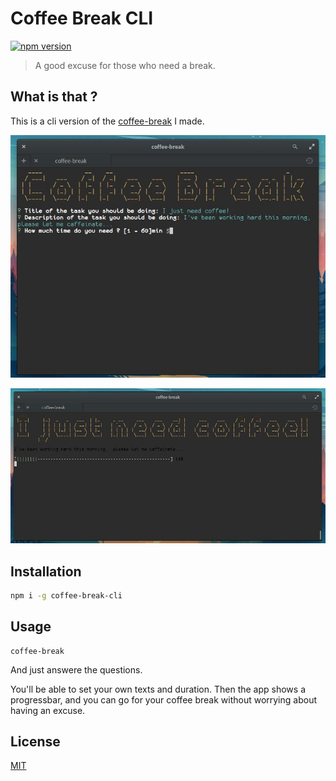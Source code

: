 # Coffee Break CLI

[![npm version](https://badge.fury.io/js/coffee-break-cli.svg)](https://badge.fury.io/js/coffee-break-cli)

> A good excuse for those who need a break.

## What is that ?

This is a cli version of the [coffee-break](https://github.com/benavern/coffee-break) I made.

<p align="center">
  <img alt="Settings" src="/screenshots/Settings.jpeg" />
<p>

<p align="center">
  <img alt="CoffeeTime" src="/screenshots/CoffeeTime.jpeg" />
<p>

## Installation

```bash
npm i -g coffee-break-cli
```

## Usage

```
coffee-break
```

And just answere the questions.

You'll be able to set your own texts and duration. Then the app shows a progressbar, and you can go for your coffee break without worrying about having an excuse.

## License

[MIT](http://benavern.github.io/MIT/#name=Benjamin%20Caradeuc&link=https://benjamin.caradeuc.info/)